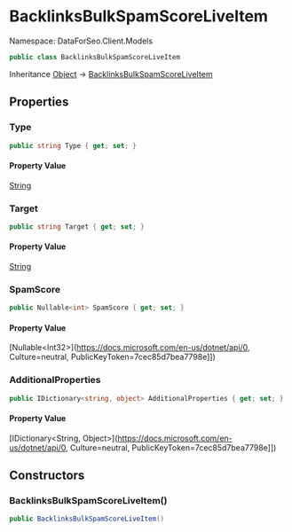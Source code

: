 # BacklinksBulkSpamScoreLiveItem

Namespace: DataForSeo.Client.Models

```csharp
public class BacklinksBulkSpamScoreLiveItem
```

Inheritance [Object](https://docs.microsoft.com/en-us/dotnet/api/Object) → [BacklinksBulkSpamScoreLiveItem](./BacklinksBulkSpamScoreLiveItem.md)

## Properties

### **Type**

```csharp
public string Type { get; set; }
```

#### Property Value

[String](https://docs.microsoft.com/en-us/dotnet/api/String)<br>

### **Target**

```csharp
public string Target { get; set; }
```

#### Property Value

[String](https://docs.microsoft.com/en-us/dotnet/api/String)<br>

### **SpamScore**

```csharp
public Nullable<int> SpamScore { get; set; }
```

#### Property Value

[Nullable&lt;Int32&gt;](https://docs.microsoft.com/en-us/dotnet/api/0, Culture=neutral, PublicKeyToken=7cec85d7bea7798e]])<br>

### **AdditionalProperties**

```csharp
public IDictionary<string, object> AdditionalProperties { get; set; }
```

#### Property Value

[IDictionary&lt;String, Object&gt;](https://docs.microsoft.com/en-us/dotnet/api/0, Culture=neutral, PublicKeyToken=7cec85d7bea7798e]])<br>

## Constructors

### **BacklinksBulkSpamScoreLiveItem()**

```csharp
public BacklinksBulkSpamScoreLiveItem()
```
